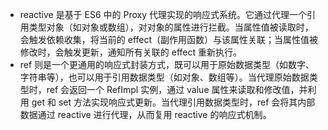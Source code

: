 - reactive 是基于 ES6 中的 Proxy 代理实现的响应式系统。它通过代理一个引用类型对象（如对象或数组），对对象的属性进行拦截。当属性值被读取时，会触发依赖收集，将当前的 effect（副作用函数）与该属性关联；当属性值被修改时，会触发更新，通知所有关联的 effect 重新执行。
- ref 则是一个更通用的响应式封装方式，既可以用于原始数据类型（如数字、字符串等），也可以用于引用数据类型（如对象、数组等）。当代理原始数据类型时，ref 会返回一个 RefImpl 实例，通过 value 属性来读取和修改值，并利用 get 和 set 方法实现响应式更新。当代理引用数据类型时，ref 会将其内部数据通过 reactive 进行代理，从而复用 reactive 的响应式机制。
